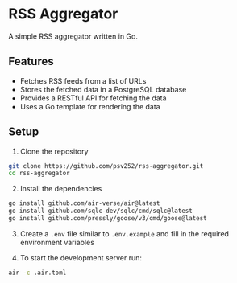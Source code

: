 # RSS Aggregator

A simple RSS aggregator written in Go.

## Features

- Fetches RSS feeds from a list of URLs
- Stores the fetched data in a PostgreSQL database
- Provides a RESTful API for fetching the data
- Uses a Go template for rendering the data

## Setup

1. Clone the repository
```bash
git clone https://github.com/psv252/rss-aggregator.git
cd rss-aggregator
```

2. Install the dependencies
```bash
go install github.com/air-verse/air@latest
go install github.com/sqlc-dev/sqlc/cmd/sqlc@latest
go install github.com/pressly/goose/v3/cmd/goose@latest

```
3. Create a `.env` file similar to `.env.example` and fill in the required environment variables

4. To start the development server run:
```bash
air -c .air.toml
```
